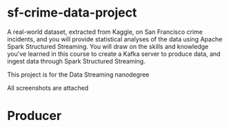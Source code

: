 # sf-crime-data-project

A real-world dataset, extracted from Kaggle, on San Francisco crime incidents, and you will provide statistical analyses of the data using Apache Spark Structured Streaming. You will draw on the skills and knowledge you've learned in this course to create a Kafka server to produce data, and ingest data through Spark Structured Streaming.

This project is for the Data Streaming nanodegree 

All screenshots are attached


# Producer
